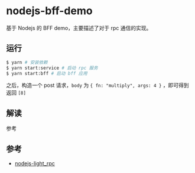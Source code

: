 # nodejs-bff-demo

基于 Nodejs 的 BFF demo，主要描述了对于 rpc 通信的实现。

## 运行
``` bash
$ yarn # 安装依赖
$ yarn start:service # 启动 rpc 服务
$ yarn start:bff # 启动 bff 应用
```
之后，构造一个 post 请求，`body` 为 `{ fn: "multiply", args: 4 }` ，即可得到返回 `[8]`

## 解读
参考 []()

## 参考

 - [nodejs-light_rpc](https://github.com/romulka/nodejs-light_rpc)